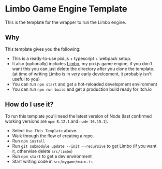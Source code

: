 # Limbo Game Engine Template

This is the template for the wrapper to run the Limbo engine.

## Why

This template gives you the following:

- This is a ready-to-use pixi.js + typescript + webpack setup.
- It also (optionally) includes [Limbo](https://github.com/notexplosive/limbo), my pixi.js game engine, if you don't want this you can just delete the directory after you clone the template. (at time of writing Limbo is in _very_ early development, it probably isn't useful to you)
- You can run `npm start` and get a hot-reloaded development environment
- You can run `npm run build` and get a production build ready for itch.io

## How do I use it?

To run this template you'll need the latest version of Node (last confirmed working versions are `npm 8.12.1` and `node 16.15.1`).

- Select `Use This Template` above.
- Walk through the flow of creating a repo.
- Run `npm install`
- Run `git submodule update --init --recursive` to get Limbo (if you want it, otherwise delete `src/limbo`)
- Run `npm start` to get a dev environment
- Start writing code in `src/mygame/main.ts`
